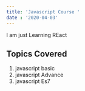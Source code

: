 ```yaml
---
title: 'Javascript Course '
date : '2020-04-03'
---
```


I am just Learning REact

## Topics Covered 

1. javascript basic
2. javascript Advance
3. javascript Es7
